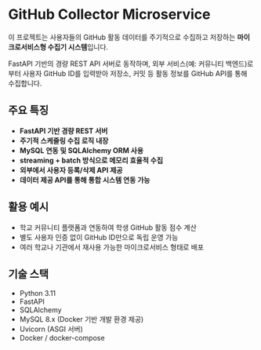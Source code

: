 # GitHub Collector Microservice

이 프로젝트는 사용자들의 GitHub 활동 데이터를 주기적으로 수집하고 저장하는 **마이크로서비스형 수집기 시스템**입니다.

FastAPI 기반의 경량 REST API 서버로 동작하며, 외부 서비스(예: 커뮤니티 백엔드)로부터 사용자 GitHub ID를 입력받아 저장소, 커밋 등 활동 정보를 GitHub API를 통해 수집합니다.

## 주요 특징

- **FastAPI 기반 경량 REST 서버**
- **주기적 스케줄링 수집 로직 내장**
- **MySQL 연동 및 SQLAlchemy ORM 사용**
- **streaming + batch 방식으로 메모리 효율적 수집**
- **외부에서 사용자 등록/삭제 API 제공**
- **데이터 제공 API를 통해 통합 시스템 연동 가능**

## 활용 예시

- 학교 커뮤니티 플랫폼과 연동하여 학생 GitHub 활동 점수 계산
- 별도 사용자 인증 없이 GitHub ID만으로 독립 운영 가능
- 여러 학교나 기관에서 재사용 가능한 마이크로서비스 형태로 배포

## 기술 스택

- Python 3.11
- FastAPI
- SQLAlchemy
- MySQL 8.x (Docker 기반 개발 환경 제공)
- Uvicorn (ASGI 서버)
- Docker / docker-compose
